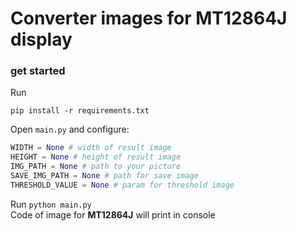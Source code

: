 # Converter images for MT12864J display

### get started
Run
```commandline
pip install -r requirements.txt
```
Open `main.py` and configure:
```python
WIDTH = None # width of result image
HEIGHT = None # height of result image
IMG_PATH = None # path to your picture
SAVE_IMG_PATH = None # path for save image
THRESHOLD_VALUE = None # param for threshold image
```

Run ```python main.py```  
Code of image for **MT12864J** will print in console